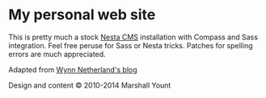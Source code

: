 # My personal web site

This is pretty much a stock [Nesta CMS](http://nestacms.com/) installation with Compass and Sass integration. Feel free peruse for Sass or Nesta tricks. Patches for spelling errors are much appreciated.

Adapted from [Wynn Netherland's blog](https://github.com/pengwynn/blog)

Design and content &copy; 2010-2014 Marshall Yount

